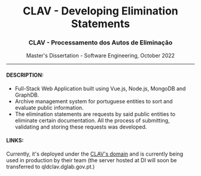 <h1 align="center">CLAV - Developing Elimination Statements</h1>
<h3 align="center">CLAV - Processamento dos Autos de Eliminação</h3>
<p  align="center"> Master's Dissertation - Software Engineering, October 2022 </p>

---

#### DESCRIPTION: <br/>
- Full-Stack Web Application built using Vue.js, Node.js, MongoDB and GraphDB. <br/>
- Archive management system for portuguese entities to sort and evaluate public information. <br/>
- The elimination statements are requests by said public entities to eliminate certain documentation. All the process of submitting, validating and storing these requests was developed. <br/>

#### LINKS: <br/>
Currently, it's deployed under the [CLAV's domain](http://clav.di.uminho.pt/) and is currently being used in production by their team (the server hosted at DI will soon be transferred to qldclav.dglab.gov.pt.)
